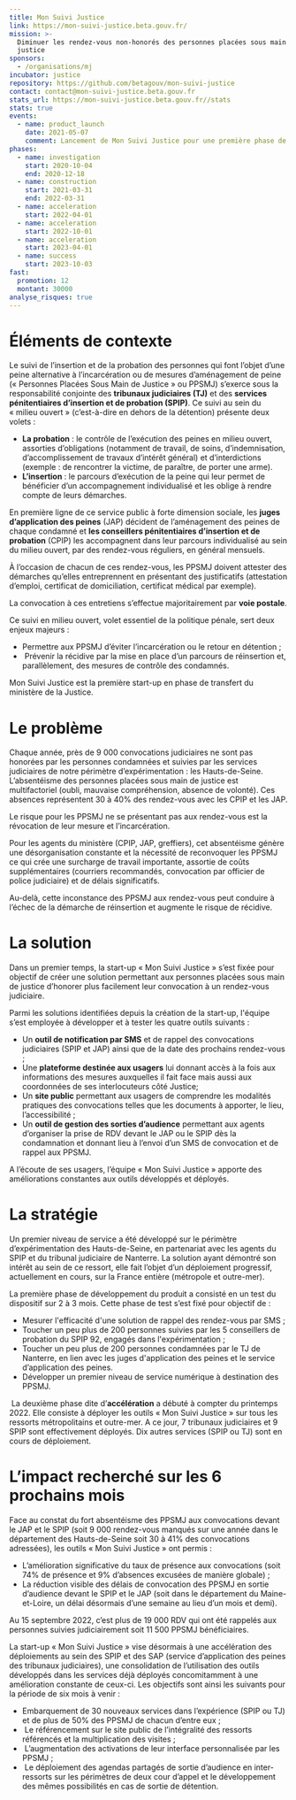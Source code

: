 ```yaml
---
title: Mon Suivi Justice
link: https://mon-suivi-justice.beta.gouv.fr/
mission: >-
  Diminuer les rendez-vous non-honorés des personnes placées sous main de
  justice
sponsors:
  - /organisations/mj
incubator: justice
repository: https://github.com/betagouv/mon-suivi-justice
contact: contact@mon-suivi-justice.beta.gouv.fr
stats_url: https://mon-suivi-justice.beta.gouv.fr//stats
stats: true
events:
  - name: product_launch
    date: 2021-05-07
    comment: Lancement de Mon Suivi Justice pour une première phase de 6 mois.
phases:
  - name: investigation
    start: 2020-10-04
    end: 2020-12-18
  - name: construction
    start: 2021-03-31
    end: 2022-03-31
  - name: acceleration
    start: 2022-04-01
  - name: acceleration
    start: 2022-10-01
  - name: acceleration
    start: 2023-04-01
  - name: success
    start: 2023-10-03
fast:
  promotion: 12
  montant: 30000
analyse_risques: true
---
```

# **Éléments de contexte**

Le suivi de l’insertion et de la probation des personnes qui font l’objet d’une peine alternative à l’incarcération ou de mesures d’aménagement de peine (« Personnes Placées Sous Main de Justice » ou PPSMJ) s’exerce sous la responsabilité conjointe des **tribunaux judiciaires (TJ)** et des **services pénitentiaires d’insertion et de probation (SPIP)**. Ce suivi au sein du « milieu ouvert » (c’est-à-dire en dehors de la détention) présente deux volets :

* **La probation** : le contrôle de l’exécution des peines en milieu ouvert, assorties d’obligations (notamment de travail, de soins, d’indemnisation, d’accomplissement de travaux d’intérêt général) et d’interdictions (exemple : de rencontrer la victime, de paraître, de porter une arme).
* **L’insertion** : le parcours d’exécution de la peine qui leur permet de bénéficier d’un accompagnement individualisé et les oblige à rendre compte de leurs démarches.

En première ligne de ce service public à forte dimension sociale, les **juges d’application des peines** (JAP) décident de l’aménagement des peines de chaque condamné et **les conseillers pénitentiaires d’insertion et de probation** (CPIP) les accompagnent dans leur parcours individualisé au sein du milieu ouvert, par des rendez-vous réguliers, en général mensuels.

À l’occasion de chacun de ces rendez-vous, les PPSMJ doivent attester des démarches qu’elles entreprennent en présentant des justificatifs (attestation d’emploi, certificat de domiciliation, certificat médical par exemple).

La convocation à ces entretiens s’effectue majoritairement par **voie postale**.

Ce suivi en milieu ouvert, volet essentiel de la politique pénale, sert deux enjeux majeurs :

* Permettre aux PPSMJ d’éviter l’incarcération ou le retour en détention ;
*  Prévenir la récidive par la mise en place d’un parcours de réinsertion et, parallèlement, des mesures de contrôle des condamnés.

Mon Suivi Justice est la première start-up en phase de transfert du ministère de la Justice.

# **Le problème**

Chaque année, près de 9 000 convocations judiciaires ne sont pas honorées par les personnes condamnées et suivies par les services judiciaires de notre périmètre d’expérimentation : les Hauts-de-Seine. L’absentéisme des personnes placées sous main de justice est multifactoriel (oubli, mauvaise compréhension, absence de volonté). Ces absences représentent 30 à 40% des rendez-vous avec les CPIP et les JAP.

Le risque pour les PPSMJ ne se présentant pas aux rendez-vous est la révocation de leur mesure et l’incarcération.

Pour les agents du ministère (CPIP, JAP, greffiers), cet absentéisme génère une désorganisation constante et la nécessité de reconvoquer les PPSMJ ce qui crée une surcharge de travail importante, assortie de coûts supplémentaires (courriers recommandés, convocation par officier de police judiciaire) et de délais significatifs.

Au-delà, cette inconstance des PPSMJ aux rendez-vous peut conduire à l’échec de la démarche de réinsertion et augmente le risque de récidive.

# **La solution**

Dans un premier temps, la start-up « Mon Suivi Justice » s’est fixée pour objectif de créer une solution permettant aux personnes placées sous main de justice d’honorer plus facilement leur convocation à un rendez-vous judiciaire.

Parmi les solutions identifiées depuis la création de la start-up, l'équipe s’est employée à développer et à tester les quatre outils suivants :

* Un **outil de notification par SMS** et de rappel des convocations judiciaires (SPIP et JAP) ainsi que de la date des prochains rendez-vous ;
* Une **plateforme destinée aux usagers** lui donnant accès à la fois aux informations des mesures auxquelles il fait face mais aussi aux coordonnées de ses interlocuteurs côté Justice;
* Un **site public** permettant aux usagers de comprendre les modalités pratiques des convocations telles que les documents à apporter, le lieu, l’accessibilité ;
* Un **outil de gestion des sorties d’audience** permettant aux agents d’organiser la prise de RDV devant le JAP ou le SPIP dès la condamnation et donnant lieu à l’envoi d’un SMS de convocation et de rappel aux PPSMJ.

A l’écoute de ses usagers, l’équipe « Mon Suivi Justice » apporte des améliorations constantes aux outils développés et déployés.

# **La stratégie**

Un premier niveau de service a été développé sur le périmètre d’expérimentation des Hauts-de-Seine, en partenariat avec les agents du SPIP et du tribunal judiciaire de Nanterre. La solution ayant démontré son intérêt au sein de ce ressort, elle fait l’objet d’un déploiement progressif, actuellement en cours, sur la France entière (métropole et outre-mer).

La première phase de développement du produit a consisté en un test du dispositif sur 2 à 3 mois. Cette phase de test s’est fixé pour objectif de :

* Mesurer l'efficacité d'une solution de rappel des rendez-vous par SMS ;
* Toucher un peu plus de 200 personnes suivies par les 5 conseillers de probation du SPIP 92, engagés dans l'expérimentation ;
* Toucher un peu plus de 200 personnes condamnées par le TJ de Nanterre, en lien avec les juges d'application des peines et le service d’application des peines.
* Développer un premier niveau de service numérique à destination des PPSMJ.

 La deuxième phase dite d’**accélération** a débuté à compter du printemps 2022. Elle consiste à déployer les outils « Mon Suivi Justice » sur tous les ressorts métropolitains et outre-mer. A ce jour, 7 tribunaux judiciaires et 9 SPIP sont effectivement déployés. Dix autres services (SPIP ou TJ) sont en cours de déploiement.

# **L’impact recherché sur les 6 prochains mois**

Face au constat du fort absentéisme des PPSMJ aux convocations devant le JAP et le SPIP (soit 9 000 rendez-vous manqués sur une année dans le département des Hauts-de-Seine soit 30 à 41% des convocations adressées), les outils « Mon Suivi Justice » ont permis :

* L’amélioration significative du taux de présence aux convocations (soit 74% de présence et 9% d’absences excusées de manière globale) ;
* La réduction visible des délais de convocation des PPSMJ en sortie d’audience devant le SPIP et le JAP (soit dans le département du Maine-et-Loire, un délai désormais d’une semaine au lieu d’un mois et demi).

Au 15 septembre 2022, c’est plus de 19 000 RDV qui ont été rappelés aux personnes suivies judiciairement soit 11 500 PPSMJ bénéficiaires.

La start-up « Mon Suivi Justice » vise désormais à une accélération des déploiements au sein des SPIP et des SAP (service d’application des peines des tribunaux judiciaires), une consolidation de l’utilisation des outils développés dans les services déjà déployés concomitamment à une amélioration constante de ceux-ci. Les objectifs sont ainsi les suivants pour la période de six mois à venir :

* Embarquement de 30 nouveaux services dans l’expérience (SPIP ou TJ) et de plus de 50% des PPSMJ de chacun d’entre eux ;
*  Le référencement sur le site public de l’intégralité des ressorts référencés et la multiplication des visites ;
*  L’augmentation des activations de leur interface personnalisée par les PPSMJ ;
*  Le déploiement des agendas partagés de sortie d’audience en inter-ressorts sur les périmètres de deux cour d’appel et le développement des mêmes possibilités en cas de sortie de détention.

